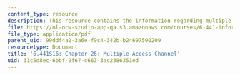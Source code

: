 ```yaml
---
content_type: resource
description: This resource contains the information regarding multiple-access channel.
file: https://ol-ocw-studio-app-qa.s3.amazonaws.com/courses/6-441-information-theory-spring-2016/31c5d8ec6bbf9f67c6633ac2386351ed_MIT6_441S16_chapter_26.pdf
file_type: application/pdf
parent_uid: 99ddf4a2-3a6e-f9c4-342b-b24697590209
resourcetype: Document
title: '6.441S16: Chapter 26: Multiple-Access Channel'
uid: 31c5d8ec-6bbf-9f67-c663-3ac2386351ed
---
```

